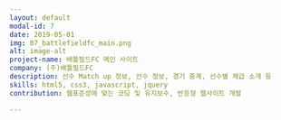 ```yaml
---
layout: default
modal-id: 7
date: 2019-05-01
img: 07_battlefieldfc_main.png
alt: image-alt
project-name: 배틀필드FC 메인 사이트
company: (주)배틀필드FC
description: 선수 Match up 정보, 선수 정보, 경기 중계, 선수별 체급 소개 등
skills: html5, css3, javascript, jquery
contribution: 웹표준성에 맞는 코딩 및 유지보수, 반응형 웹사이트 개발

---
```

